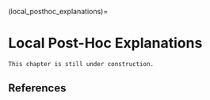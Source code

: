 (local_posthoc_explanations)=
# Local Post-Hoc Explanations

```{warning}
This chapter is still under construction.
```

## References

```{footbibliography}
```